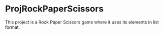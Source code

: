 # ProjRockPaperScissors
This project is a Rock Paper Scissors game where it uses its elements in list format.
